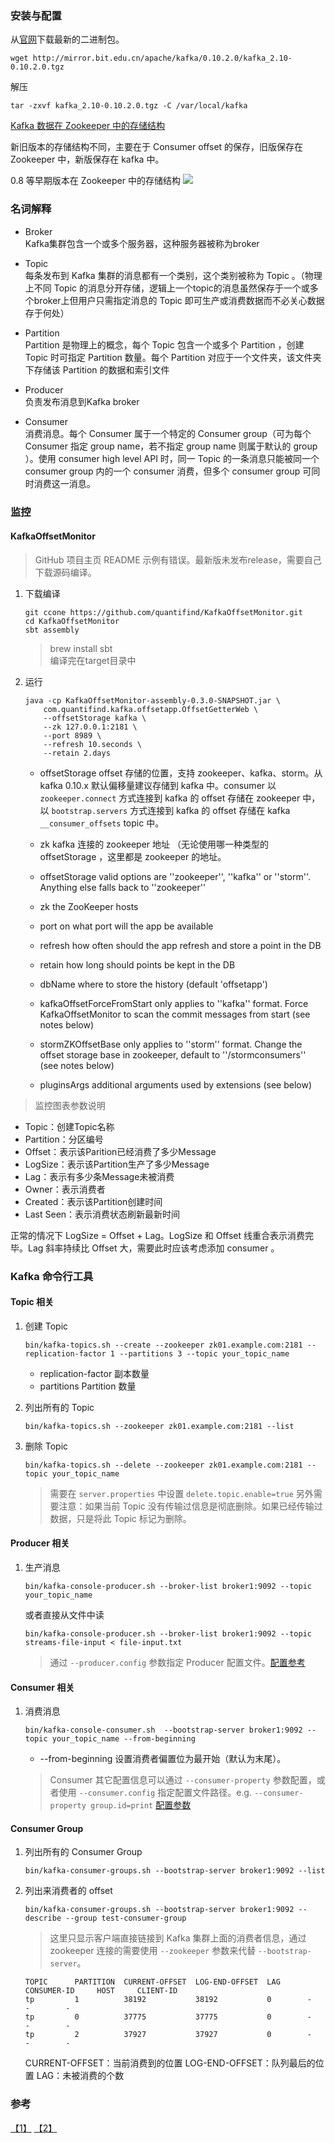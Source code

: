 ### 安装与配置
从[官网](http://kafka.apache.org/)下载最新的二进制包。
```
wget http://mirror.bit.edu.cn/apache/kafka/0.10.2.0/kafka_2.10-0.10.2.0.tgz
```
解压
```
tar -zxvf kafka_2.10-0.10.2.0.tgz -C /var/local/kafka
```

[Kafka 数据在 Zookeeper 中的存储结构](https://cwiki.apache.org/confluence/display/KAFKA/Kafka+data+structures+in+Zookeeper)

新旧版本的存储结构不同，主要在于 Consumer offset 的保存，旧版保存在 Zookeeper 中，新版保存在 kafka 中。

0.8 等早期版本在 Zookeeper 中的存储结构
![](images/hW6hL.png)

### 名词解释
- Broker    
    Kafka集群包含一个或多个服务器，这种服务器被称为broker

- Topic    
    每条发布到 Kafka 集群的消息都有一个类别，这个类别被称为 Topic 。（物理上不同 Topic 的消息分开存储，逻辑上一个topic的消息虽然保存于一个或多个broker上但用户只需指定消息的 Topic 即可生产或消费数据而不必关心数据存于何处）

- Partition    
    Partition 是物理上的概念，每个 Topic 包含一个或多个 Partition ，创建 Topic 时可指定 Partition 数量。每个 Partition 对应于一个文件夹，该文件夹下存储该 Partition 的数据和索引文件

- Producer    
    负责发布消息到Kafka broker

- Consumer    
    消费消息。每个 Consumer 属于一个特定的 Consumer group（可为每个 Consumer 指定 group name，若不指定 group name 则属于默认的 group ）。使用 consumer high level API 时，同一 Topic 的一条消息只能被同一个 consumer group 内的一个 consumer 消费，但多个 consumer group 可同时消费这一消息。


### 监控

#### KafkaOffsetMonitor
> GitHub 项目主页 README 示例有错误。最新版未发布release，需要自己下载源码编译。

1. 下载编译
    ```
    git ccone https://github.com/quantifind/KafkaOffsetMonitor.git
    cd KafkaOffsetMonitor
    sbt assembly
    ```
    > brew install sbt     
    > 编译完在target目录中

2. 运行
    ```
    java -cp KafkaOffsetMonitor-assembly-0.3.0-SNAPSHOT.jar \
        com.quantifind.kafka.offsetapp.OffsetGetterWeb \
        --offsetStorage kafka \
        --zk 127.0.0.1:2181 \
        --port 8989 \
        --refresh 10.seconds \
        --retain 2.days
    ```

    - offsetStorage offset 存储的位置，支持 zookeeper、kafka、storm。从 kafka 0.10.x 默认偏移量建议存储到 kafka 中。consumer 以 `zookeeper.connect` 方式连接到 kafka 的 offset 存储在 zookeeper 中，以 `bootstrap.servers` 方式连接到 kafka 的 offset 存储在 kafka `__consumer_offsets` topic 中。
    - zk kafka 连接的 zookeeper 地址 （无论使用哪一种类型的 offsetStorage ，这里都是 zookeeper 的地址。

    - offsetStorage valid options are ''zookeeper'', ''kafka'' or ''storm''. Anything else falls back to ''zookeeper''
    - zk the ZooKeeper hosts
    - port on what port will the app be available
    - refresh how often should the app refresh and store a point in the DB
    - retain how long should points be kept in the DB
    - dbName where to store the history (default 'offsetapp')
    - kafkaOffsetForceFromStart only applies to ''kafka'' format. Force KafkaOffsetMonitor to scan the commit messages from start (see notes below)
    - stormZKOffsetBase only applies to ''storm'' format. Change the offset storage base in zookeeper, default to ''/stormconsumers'' (see notes below)
    - pluginsArgs additional arguments used by extensions (see below)

> 监控图表参数说明
- Topic：创建Topic名称
- Partition：分区编号
- Offset：表示该Parition已经消费了多少Message
- LogSize：表示该Partition生产了多少Message
- Lag：表示有多少条Message未被消费
- Owner：表示消费者
- Created：表示该Partition创建时间
- Last Seen：表示消费状态刷新最新时间

正常的情况下 LogSize = Offset + Lag。LogSize 和 Offset 线重合表示消费完毕。Lag 斜率持续比 Offset 大，需要此时应该考虑添加 consumer 。


### Kafka 命令行工具

#### Topic 相关
1. 创建 Topic
    ```
    bin/kafka-topics.sh --create --zookeeper zk01.example.com:2181 --replication-factor 1 --partitions 3 --topic your_topic_name
    ```
    - replication-factor 副本数量
    - partitions Partition 数量
2. 列出所有的 Topic
    ```
    bin/kafka-topics.sh --zookeeper zk01.example.com:2181 --list
    ```

3. 删除 Topic
    ```
    bin/kafka-topics.sh --delete --zookeeper zk01.example.com:2181 --topic your_topic_name
    ```
    > 需要在 `server.properties` 中设置 `delete.topic.enable=true`
    > 另外需要注意：如果当前 Topic 没有传输过信息是彻底删除。如果已经传输过数据，只是将此 Topic 标记为删除。


#### Producer 相关
1. 生产消息
    ```
    bin/kafka-console-producer.sh --broker-list broker1:9092 --topic your_topic_name
    ```
    或者直接从文件中读
    ```
    bin/kafka-console-producer.sh --broker-list broker1:9092 --topic streams-file-input < file-input.txt
    ```
    > 通过 `--producer.config` 参数指定 Producer 配置文件。[配置参考](https://kafka.apache.org/documentation/#producerconfigs)

#### Consumer 相关
1. 消费消息
    ```
    bin/kafka-console-consumer.sh  --bootstrap-server broker1:9092 --topic your_topic_name --from-beginning
    ```
    - --from-beginning 设置消费者偏置位为最开始（默认为末尾）。

    > Consumer 其它配置信息可以通过 `--consumer-property` 参数配置，或者使用 `--consumer.config` 指定配置文件路径。e.g. `--consumer-property group.id=print` [配置参数](https://kafka.apache.org/documentation/#consumerconfigs)


#### Consumer Group
1. 列出所有的 Consumer Group
    ```
    bin/kafka-consumer-groups.sh --bootstrap-server broker1:9092 --list
    ```

2. 列出来消费者的 offset
    ```
    bin/kafka-consumer-groups.sh --bootstrap-server broker1:9092 --describe --group test-consumer-group
    ```
    > 这里只显示客户端直接链接到 Kafka 集群上面的消费者信息，通过 zookeeper 连接的需要使用 `--zookeeper` 参数来代替 `--bootstrap-server`。
    ```
    TOPIC      PARTITION  CURRENT-OFFSET  LOG-END-OFFSET  LAG      CONSUMER-ID     HOST     CLIENT-ID
    tp         1          38192           38192           0        -               -        -
    tp         0          37775           37775           0        -               -        -
    tp         2          37927           37927           0        -               -        -
    ```
    CURRENT-OFFSET：当前消费到的位置
    LOG-END-OFFSET：队列最后的位置
    LAG：未被消费的个数

### 参考
[【1】](https://mos.meituan.com/library/32/how-to-install-kafka-on-centos7/) [【2】](http://blog.csdn.net/suifeng3051/article/details/38321043)
